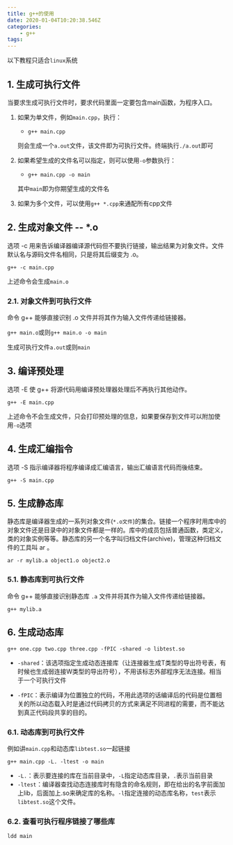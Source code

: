 ```yaml
---
title: g++的使用
date: 2020-01-04T10:20:38.546Z
categories: 
    - g++
tags: 
---
```


以下教程只适合`linux`系统

## 1. 生成可执行文件

当要求生成可执行文件时，要求代码里面一定要包含main函数，为程序入口。

1. 如果为单文件，例如`main.cpp`，执行：
    - `g++ main.cpp`

    则会生成一个`a.out`文件，该文件即为可执行文件。终端执行`./a.out`即可

2. 如果希望生成的文件名可以指定，则可以使用`-o`参数执行：
    - `g++ main.cpp -o main`

    其中`main`即为你期望生成的文件名

3. 如果为多个文件，可以使用`g++ *.cpp`来通配所有cpp文件

## 2. 生成对象文件 -- *.o

选项 -c 用来告诉编译器编译源代码但不要执行链接，输出结果为对象文件。文件默认名与源码文件名相同，只是将其后缀变为 .o。

`g++ -c main.cpp`

上述命令会生成`main.o`

### 2.1. 对象文件到可执行文件

命令 g++ 能够直接识别 .o 文件并将其作为输入文件传递给链接器。

`g++ main.o`或则`g++ main.o -o main`

生成可执行文件`a.out`或则`main`

## 3. 编译预处理

选项 -E 使 g++ 将源代码用编译预处理器处理后不再执行其他动作。

`g++ -E main.cpp`

上述命令不会生成文件，只会打印预处理的信息，如果要保存到文件可以附加使用`-o`选项

## 4. 生成汇编指令

选项 -S 指示编译器将程序编译成汇编语言，输出汇编语言代码而後结束。

`g++ -S main.cpp`

## 5. 生成静态库

静态库是编译器生成的一系列对象文件(`*.o文件`)的集合。链接一个程序时用库中的对象文件还是目录中的对象文件都是一样的。库中的成员包括普通函数，类定义，类的对象实例等等。静态库的另一个名字叫归档文件(archive)，管理这种归档文件的工具叫 ar 。

`ar -r mylib.a object1.o object2.o`

### 5.1. 静态库到可执行文件

命令 g++ 能够直接识别静态库 `.a` 文件并将其作为输入文件传递给链接器。

`g++ mylib.a`

## 6. 生成动态库

`g++ one.cpp two.cpp three.cpp -fPIC -shared -o libtest.so`

- `-shared`：该选项指定生成动态连接库（让连接器生成T类型的导出符号表，有时候也生成弱连接W类型的导出符号），不用该标志外部程序无法连接。相当于一个可执行文件

- `-fPIC`：表示编译为位置独立的代码，不用此选项的话编译后的代码是位置相关的所以动态载入时是通过代码拷贝的方式来满足不同进程的需要，而不能达到真正代码段共享的目的。

### 6.1. 动态库到可执行文件

例如讲`main.cpp`和动态库`libtest.so`一起链接

`g++ main.cpp -L. -ltest -o main`

- `-L.`：表示要连接的库在当前目录中，`-L`指定动态库目录，`.`表示当前目录
- `-ltest`：编译器查找动态连接库时有隐含的命名规则，即在给出的名字前面加上lib，后面加上.so来确定库的名称。`-l`指定连接的动态库名称，`test`表示`libtest.so`这个文件。

### 6.2. 查看可执行程序链接了哪些库

`ldd main`

